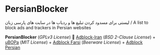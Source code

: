 # PersianBlocker
لیستی برای مسدود کردن تبلیغ ها و ردیاب ها در سایت های پارسی زبان / A list to block ads and trackers in Persian websites

**PersianBlocker** (_GPLv3 License_) 🤝 [Adblock-Iran](https://github.com/farrokhi/adblock-iran) (_BSD 2-Clause License_) + [uBOPa](https://github.com/nimasaj/uBOPa/) (_MIT License_) + [Adblock Farsi](https://github.com/SlashArash/adblockfa) (_Beerware License_) + [Adblock Persian](https://ideone.com/K452p)
